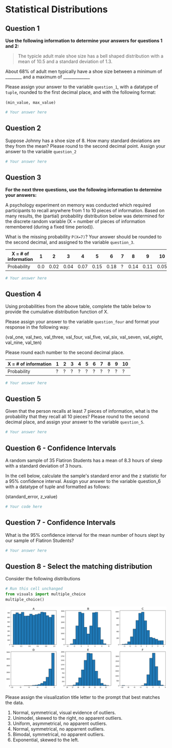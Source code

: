 # Statistical Distributions

## Question 1

**Use the following information to determine your answers for questions 1 and 2:**

> The typicle adult male shoe size has a bell shaped distribution with a mean of 10.5 and a standard deviation of 1.3.

About 68% of adult men typically have a shoe size between a minimum of  ________ and a maximum of _____________

Please assign your answer to the variable `question_1`, with a datatype of `tuple`, rounded to the first decimal place, and with the following format:

`(min_value, max_value)`


```python
# Your answer here
```

## Question 2

Suppose Johnny has a shoe size of 8. How many standard deviations are they from the mean? Please round to the second decimal point. Assign your answer to the variable `question_2`


```python
# Your answer here
```

## Question 3

**For the next three questions, use the following information to determine your answers:** 

A psychology experiment on memory was conducted which required participants to recall anywhere from 1 to 10 pieces of information. Based on many results, the (partial) probability distribution below was determined for the discrete random variable (X = number of pieces of information remembered (during a fixed time period)).

What is the missing probability `P(X=7)`? Your answer should be rounded to the second decimal, and assigned to the variable `question_3`.

| X = # of information 	| 1   	| 2    	| 3    	| 4    	| 5    	| 6    	| 7 	| 8    	| 9    	| 10   	|
|----------------------	|-----	|------	|------	|------	|------	|------	|---	|------	|------	|------	|
| Probability          	| 0.0 	| 0.02 	| 0.04 	| 0.07 	| 0.15 	| 0.18 	| ? 	| 0.14 	| 0.11 	| 0.05 	|



```python
# Your answer here
```

## Question 4
Using probabilities from the above table, complete the table below to provide the cumulative distribution function of X.

Please assign your answer to the variable `question_four` and format your response in the following way:

(val_one, val_two, val_three, val_four, val_five, val_six, val_seven, val_eight, val_nine, val_ten)

Please round each number to the second decimal place.

| X = # of information 	| 1 	| 2 	| 3 	| 4 	| 5 	| 6 	| 7 	| 8 	| 9 	| 10 	|
|----------------------	|---	|---	|---	|---	|---	|---	|---	|---	|---	|----	|
| Probability          	| ? 	| ? 	| ? 	| ? 	| ? 	| ? 	| ? 	| ? 	| ? 	| ?  	|


```python
# Your answer here
```

## Question 5

Given that the person recalls at least 7 pieces of information, what is the probability that they recall all 10 pieces? Please round to the second decimal place, and assign your answer to the variable `question_5`.


```python
# Your answer here
```

## Question 6 - Confidence Intervals

A random sample of 35 Flatiron Students has a mean of 8.3 hours of sleep with a standard deviation of 3 hours.

In the cell below, calculate the sample's standard error and the z statistic for a 95% confidence interval. Assign your answer to the variable question_6 with a datatype of tuple and formatted as follows:

(standard_error, z_value)


```python
# Your code here
```

## Question 7 - Confidence Intervals

What is the 95% confidence interval for the mean number of hours slept by our sample of Flatiron Students?


```python
# Your answer here
```

## Question 8 - Select the matching distribution

Consider the following distributions


```python
# Run this cell unchanged
from visuals import multiple_choice
multiple_choice()
```


![png](index_files/index_18_0.png)


Please assign the visualization title letter to the prompt that best matches the data.

1. Normal, symmetrical, visual evidence of outliers.
1. Unimodel, skewed to the right, no apparent outliers.
1. Uniform, asymmetrical, no apparent outliers.
1. Normal, symmetrical, no apparrent outliers.
1. Bimodal, symmetrical, no apparent outliers.
1. Exponential, skewed to the left.
